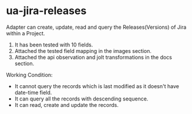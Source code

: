 # ua-jira-releases
 Adapter can create, update, read and query the Releases(Versions) of Jira within a Project.

1) It has been tested with 10 fields.
2) Attached the tested field mapping in the images section.
3) Attached the api observation and jolt transformations in the docs section.

Working Condition:
- It cannot query the records which is last modified as it doesn't have date-time field.
- It can query all the records with descending sequence.
- It can read, create and update the records.
